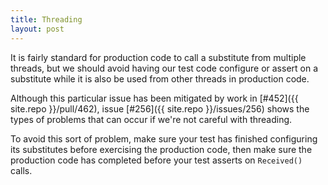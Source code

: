 ```yaml
---
title: Threading
layout: post
---
```


It is fairly standard for production code to call a substitute from multiple threads, but we should avoid having our test code configure or assert on a substitute while it is also be used from other threads in production code. 

Although this particular issue has been mitigated by work in [#452]({{ site.repo }}/pull/462), issue [#256]({{ site.repo }}/issues/256) shows the types of problems that can occur if we're not careful with threading.

To avoid this sort of problem, make sure your test has finished configuring its substitutes before exercising the production code, then make sure the production code has completed before your test asserts on `Received()` calls.